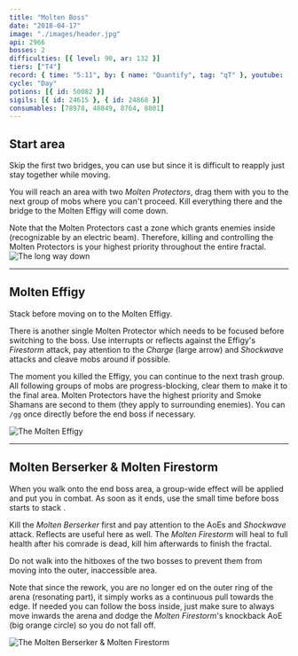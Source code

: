 ```yaml
---
title: "Molten Boss"
date: "2018-04-17"
image: "./images/header.jpg"
api: 2966
bosses: 2
difficulties: [{ level: 90, ar: 132 }]
tiers: ["T4"]
record: { time: "5:11", by: { name: "Quantify", tag: "qT" }, youtube: [{ id: "MV2Byim0PWU", name: "Deathly", specialization: "Chronomancer" }]}
cycle: "Day"
potions: [{ id: 50082 }]
sigils: [{ id: 24615 }, { id: 24868 }]
consumables: [78978, 48849, 8764, 8801]
---
```


## Start area <Item id="50082" text="false"/>

<Grid>
<Column>
Skip the first two bridges, you can use <Effect name="stealth"/> but since it is difficult to reapply just stay together while moving.

You will reach an area with two _Molten Protectors_, drag them with you to the next group of mobs where you can't proceed. Kill everything there and the bridge to the Molten Effigy will come down.

Note that the Molten Protectors cast a zone which grants enemies inside <Effect name="invulnerability"/> (recognizable by an electric beam). Therefore, killing and controlling the Molten Protectors is your highest priority throughout the entire fractal.
</Column>
<Column width="6" compact>
<Image src="./images/start.jpg" title="The long way down" compact/>
</Column>
</Grid>

---

## <Boss/> Molten Effigy <Item id="50082" text="false"/>

Stack <Boon name="might"/> before moving on to the Molten Effigy.

There is another single Molten Protector which needs to be focused before switching to the boss. Use interrupts or reflects against the Effigy's _Firestorm_ attack, pay attention to the _Charge_ (large arrow) and _Shockwave_ attacks and cleave mobs around if possible.

The moment you killed the Effigy, you can continue to the next trash group. All following groups of mobs are progress-blocking, clear them to make it to the final area. Molten Protectors have the highest priority and Smoke Shamans are second to them (they apply <Effect name="stealth"/> to surrounding enemies). You can `/gg` once directly before the end boss if necessary.

<Image src="./images/molten_effigy.jpg" title="The Molten Effigy"/>

---

## <Boss red/> Molten Berserker & Molten Firestorm <Item id="50082" text="false"/>

When you walk onto the end boss area, a group-wide <Effect name="agony"/> effect will be applied and put you in combat. As soon as it ends, use the small time before boss starts to stack <Boon name="might"/>.

Kill the _Molten Berserker_ first and pay attention to the AoEs and _Shockwave_ attack. Reflects are useful here as well. The _Molten Firestorm_ will heal to full health after his comrade is dead, kill him afterwards to finish the fractal.

Do not walk into the hitboxes of the two bosses to prevent them from moving into the outer, inaccessible area.

Note that since the rework, you are no longer <Control name="knockback"/>ed on the outer ring of the arena (resonating part), it simply works as a continuous pull towards the edge. If needed you can follow the boss inside, just make sure to always move inwards the arena and dodge the _Molten Firestorm_'s knockback AoE (big orange circle) so you do not fall off.

<Image src="./images/endboss.jpg" title="The Molten Berserker & Molten Firestorm"/>
